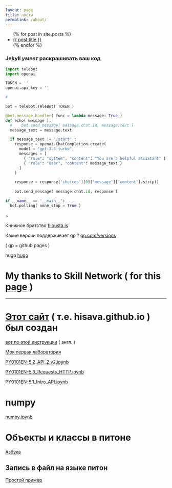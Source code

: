 ```yaml
---
layout: page
title: посты
permalink: /about/
---
```


<ul>
  {% for post in site.posts %}
    <li>
      <a href="{{ post.url }}">{{ post.title }}</a>
    </li>
  {% endfor %}
</ul>

### Jekyll *умеет* раскрашивать ваш код 

```python
import telebot
import openai

TOKEN = ''  
openai.api_key = ''

#

bot = telebot.TeleBot( TOKEN )

@bot.message_handler( func = lambda message: True )
def echo( message ):
  #    bot.send_message( message.chat.id, message.text )
  message_text = message.text

  if message_text != '/start' :
    response = openai.ChatCompletion.create(
      model = "gpt-3.5-turbo",
      messages = [
        { "role": "system", "content": "You are a helpful assistant" },
        { "role": "user", "content": message_text }
      ]
    )

    response = response['choices'][0]['message']['content'].strip()
       
    bot.send_message( message.chat.id, response )

if __name__ == '__main__':
  bot.polling( none_stop = True )

```
~

Книжное братство [flibusta.is](https://flibusta.is)

Какие версии поддерживает gp ? [gp.com/versions](https://pages.github.com/versions)

( gp = github pages )

hugo [hugo](https://hisava.github.io/hugo)

# My thanks to Skill Network ( for this [page](https://veretennikovalexey.github.io/ll) )

---------------

# [Этот сайт][hisava.github.io] ( т.е. hisava.github.io ) был создан

[вот по этой инструкции][bill-gist] ( англ. )

[hisava.github.io]: https://hisava.github.io 'hisava.github.io'

[bill-gist]:   https://gist.github.com/BillRaymond/db761d6b53dc4a237b095819d33c7332

[Моя первая лаборатория][try]

[try]: https://github.com/hisava/hisava.github.io/blob/main/try.ipynb

[PY0101EN-5.2_API_2.v2.ipynb][5.2]

[5.2]: https://github.com/hisava/hisava.github.io/blob/main/PY0101EN-5.2_API_2.v2.ipynb

[PY0101EN-5.3_Requests_HTTP.ipynb][HTTP]

[HTTP]: https://github.com/hisava/hisava.github.io/blob/main/PY0101EN-5.3_Requests_HTTP.ipynb

[PY0101EN-5.1_Intro_API.ipynb][api]

[api]: https://github.com/hisava/hisava.github.io/blob/main/PY0101EN-5.1_Intro_API.ipynb

# numpy

[numpy.ipynb][numpy.ipynb]

[numpy.ipynb]: https://github.com/hisava/hisava.github.io/blob/main/numpy.ipynb

# Объекты и классы в питоне

[Азбука][objects-and-classes] 

[objects-and-classes]: https://github.com/hisava/hisava.github.io/blob/main/objects-and-classes.ipynb

## Запись в файл на языке питон

[Простой пример][writefile]

[writefile]: https://github.com/hisava/hisava.github.io/blob/main/writefile.ipynb


